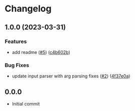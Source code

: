 # Changelog

## 1.0.0 (2023-03-31)


### Features

* add readme ([#5](https://github.com/leoporoli/eth-network-package/issues/5)) ([c4b602b](https://github.com/leoporoli/eth-network-package/commit/c4b602b84fc411fceb45cf632fd743376a2c4a2a))


### Bug Fixes

* update input parser with arg parsing fixes ([#2](https://github.com/leoporoli/eth-network-package/issues/2)) ([4f37e0a](https://github.com/leoporoli/eth-network-package/commit/4f37e0a9a02a5a2e9be192f7dab64a757c7ae652))

## 0.0.0
- Initial commit
